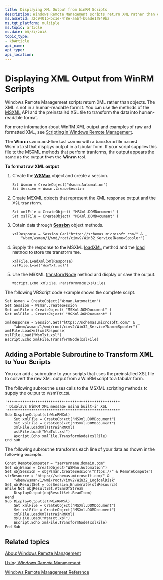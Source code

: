 ```yaml
---
title: Displaying XML Output from WinRM Scripts
description: Windows Remote Management scripts return XML rather than objects. The XML is not in a human-readable format. You can use the methods of the MSXML API and the preinstalled XSL file to transform the data into human-readable format.
ms.assetid: a2c9401b-bc1e-4f8e-aabf-b6ade1a849ba
ms.tgt_platform: multiple
ms.topic: article
ms.date: 05/31/2018
topic_type: 
- kbArticle
api_name: 
api_type: 
api_location: 
---
```


# Displaying XML Output from WinRM Scripts

Windows Remote Management scripts return XML rather than objects. The XML is not in a human-readable format. You can use the methods of the [MSXML](https://go.microsoft.com/fwlink/p/?linkid=57523) API and the preinstalled XSL file to transform the data into human-readable format.

For more information about WinRM XML output and examples of raw and formatted XML, see [Scripting in Windows Remote Management](scripting-in-windows-remote-management.md).

The **Winrm** command-line tool comes with a transform file named WsmTxt.xsl that displays output in a tabular form. If your script supplies this file to the MSXML methods that perform tranforms, the output appears the same as the output from the **Winrm** tool.

**To format raw XML output**

1.  Create the [**WSMan**](wsman.md) object and create a session.

    ```VB
    Set Wsman = CreateObject("Wsman.Automation")
    Set Session = Wsman.CreateSession
    ```

    

2.  Create MSXML objects that represent the XML response output and the XSL transform.

    ```VB
    Set xmlFile = CreateObject( "MSXml.DOMDocument" )
    Set xslFile = CreateObject( "MSXml.DOMDocument" )
    ```

    

3.  Obtain data through [**Session**](session.md) object methods.

    ```VB
    xmlResponse = Session.Get("https://schemas.microsoft.com/" & _
        "wbem/wsman/1/wmi/root/cimv2/Win32_Service?Name=Spooler")
    ```

    

4.  Supply the response to the MSXML [loadXML](https://go.microsoft.com/fwlink/p/?linkid=84374) method and the [load](https://go.microsoft.com/fwlink/p/?linkid=84377) method to store the transform file.

    ```VB
    xmlFile.LoadXml(xmlResponse)
    xslFile.Load("WsmTxt.xsl")
    
    ```

    

5.  Use the MSXML [transformNode](https://go.microsoft.com/fwlink/p/?linkid=84376) method and display or save the output.

    ```VB
    Wscript.Echo xmlFile.TransformNode(xslFile)
    ```

    

The following VBScript code example shows the complete script.


```VB
Set Wsman = CreateObject("Wsman.Automation")
Set Session = Wsman.CreateSession
Set xmlFile = CreateObject( "MSXml.DOMDocument" )
Set xslFile = CreateObject( "MSXml.DOMDocument" )

xmlResponse = Session.Get("https://schemas.microsoft.com/" & _
    "wbem/wsman/1/wmi/root/cimv2/Win32_Service?Name=Spooler")
xmlFile.LoadXml(xmlResponse)
xslFile.Load("WsmTxt.xsl")
Wscript.Echo xmlFile.TransformNode(xslFile)
```



## Adding a Portable Subroutine to Transform XML to Your Scripts

You can add a subroutine to your scripts that uses the preinstalled XSL file to convert the raw XML output from a WinRM script to a tabular form.

The following subroutine uses calls to the MSXML scripting methods to supply the output to WsmTxt.xsl.


```VB
'****************************************************
' Displays WinRM XML message using built-in XSL
'****************************************************
Sub DisplayOutput(strWinRMXml)
    Set xmlFile = CreateObject("MSXml.DOMDocument") 
    Set xslFile = CreateObject("MSXml.DOMDocument")
    xmlFile.LoadXml(strWinRMXml)
    xslFile.Load("WsmTxt.xsl")
    Wscript.Echo xmlFile.TransformNode(xslFile)
End Sub
```



The following subroutine transforms each line of your data as shown in the following example.


```VB
Const RemoteComputer = "servername.domain.com"
Set objWsman = CreateObject("WSMan.Automation")
Set objSession = objWsman.CreateSession("https://" & RemoteComputer)
strResource = "https://schemas.microsoft.com/" & _
    "wbem/wsman/1/wmi/root/cimv2/Win32_LogicalDisk"
Set objResultSet = objSession.Enumerate(strResource)
While Not objResultSet.AtEndOfStream
    DisplayOutput(objResultSet.ReadItem)
Wend
Sub DisplayOutput(strWinRMXml)
    Set xmlFile = CreateObject("MSXml.DOMDocument") 
    Set xslFile = CreateObject("MSXml.DOMDocument")
    xmlFile.LoadXml(strWinRMXml)
    xslFile.Load("WsmTxt.xsl")
    Wscript.Echo xmlFile.TransformNode(xslFile) 
End Sub 
```



## Related topics

<dl> <dt>

[About Windows Remote Management](about-windows-remote-management.md)
</dt> <dt>

[Using Windows Remote Management](using-windows-remote-management.md)
</dt> <dt>

[Windows Remote Management Reference](windows-remote-management-reference.md)
</dt> </dl>

 

 




